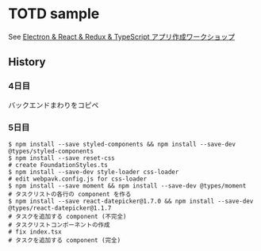 # TOTD sample

See [Electron & React & Redux & TypeScript アプリ作成ワークショップ](https://qiita.com/EBIHARA_kenji/items/25e59f7132b96cb886f3)

## History

### 4日目

バックエンドまわりをコピペ

### 5日目

```
$ npm install --save styled-components && npm install --save-dev @types/styled-components
$ npm install --save reset-css
# create FoundationStyles.ts
$ npm install --save-dev style-loader css-loader
# edit webpavk.config.js for css-loader
$ npm install --save moment && npm install --save-dev @types/moment
# タスクリストの各行の component を作る
$ npm install --save react-datepicker@1.7.0 && npm install --save-dev @types/react-datepicker@1.1.7
# タスクを追加する component (不完全)
# タスクリストコンポーネントの作成
# fix index.tsx
# タスクを追加する component (完全)
```
